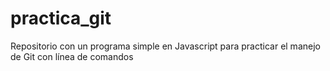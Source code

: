 # practica_git
Repositorio con un programa simple en Javascript para practicar el manejo de Git con línea de comandos 
